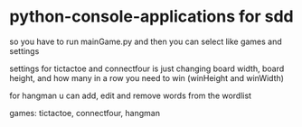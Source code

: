 # python-console-applications for sdd

so you have to run mainGame.py and then you can select like games and settings

settings for tictactoe and connectfour is just changing board width, board height, and how many in a row you need to win (winHeight and winWidth)

for hangman u can add, edit and remove words from the wordlist

games: tictactoe, connectfour, hangman
